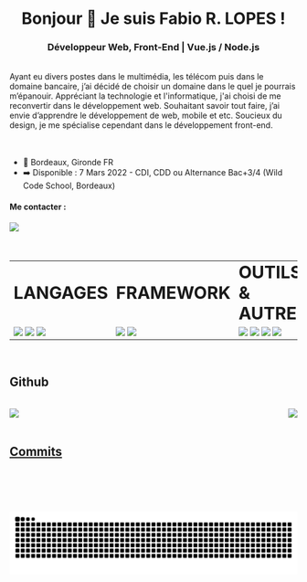 <h1 align="center">Bonjour 👋 Je suis Fabio R. LOPES !</h1>
<h3 align="center">Développeur Web, Front-End | Vue.js / Node.js</h3>

<br>

<div>
  Ayant eu divers postes dans le multimédia, les télécom puis dans le domaine bancaire, j’ai décidé de choisir un domaine dans le quel je pourrais m’épanouir. 
  Appréciant la   technologie et l'informatique, j'ai choisi de me reconvertir dans le développement web. Souhaitant savoir tout faire, j’ai envie d’apprendre le développement   de web, mobile et etc. Soucieux du design, je me spécialise cependant dans le développement front-end.
</div>


<br>
<br>

- 📍 Bordeaux, Gironde FR
- ➡️ Disponible : 7 Mars 2022 - CDI, CDD ou Alternance Bac+3/4 (Wild Code School, Bordeaux)


#### Me contacter :
  
<div>
  <a href="https://www.linkedin.com/in/fabio-ramoslopes/" target="_blank"><img height="40em" src="https://img.shields.io/badge/LinkedIn-0077B5?style=for-the-badge&logo=linkedin&logoColor=white"></a>
</div>

<br>
<br>

<table border="0" align="center">
 <tr>
    <td><b style="font-size:30px">LANGAGES</b></td>
   <td><b style="font-size:30px">FRAMEWORK</b></td>
   <td><b style="font-size:30px">OUTILS & AUTRE</b></td>
 </tr>
 <tr>
    <td>
      <img height="35em" src="https://cdn.jsdelivr.net/gh/devicons/devicon/icons/html5/html5-original.svg"/>
      <img height="35em" src="https://cdn.jsdelivr.net/gh/devicons/devicon/icons/css3/css3-original.svg"/>
      <img height="35em" src="https://cdn.jsdelivr.net/gh/devicons/devicon/icons/javascript/javascript-original.svg"/>
    </td>
    <td>
      <img height="35em" src="https://cdn.jsdelivr.net/gh/devicons/devicon/icons/express/express-original.svg"/>
      <img height="35em" src="https://cdn.jsdelivr.net/gh/devicons/devicon/icons/vuejs/vuejs-original.svg"/>
    </td>
    <td>
      <img height="35em" src="https://cdn.jsdelivr.net/gh/devicons/devicon/icons/nodejs/nodejs-original.svg"/>
      <img height="35em" src="https://cdn.jsdelivr.net/gh/devicons/devicon/icons/sass/sass-original.svg"/>
      <img height="35em" src="https://cdn.jsdelivr.net/gh/devicons/devicon/icons/vscode/vscode-original.svg"/>
      <img height="35em" src="https://cdn.jsdelivr.net/gh/devicons/devicon/icons/git/git-plain.svg"/>
    </td>
 </tr>
</table>

<br>

## Github
<br>

<div align="rigth">
  <a href="https://github.com/FabioDevCode">
  <img align="top"  src="https://github-readme-stats.vercel.app/api/top-langs/?username=FabioDevCode&layout=defaut&theme=highcontrast&langs_count=10&bg_color=273849&title_color=41B783&icon_color=41B783&&text_color=ffffff&border_color=ffffff&border_radius=25px"/>
   <img align="right" height="180em" src="https://github-readme-stats.vercel.app/api?username=FabioDevCode&layout=defaut&theme=highcontrast&langs_count=10&bg_color=273849&title_color=41B783&icon_color=41B783&&text_color=ffffff&border_color=ffffff&border_radius=25px"/>
</div>

<br>

## Commits
![Snake animation](https://github.com/FabioDevCode/FabioDevCode/blob/output/github-contribution-grid-snake.svg)

  
